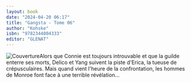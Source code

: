 ```yaml
---
layout: book
date: "2024-04-20 06:17"
title: "Gangsta - Tome 06"
author: "Kohske"
isbn: "9782344004333"
editor: "GLENAT"
---
```

![Couverture](/img/9782344004333.jpeg)Alors que Connie est toujours introuvable et que la guilde enterre ses morts, Delico et Yang suivent la piste d'Erica, la tueuse de crépusculaires. Mais quand vient l'heure de la confrontation, les hommes de Monroe font face à une terrible révélation...
